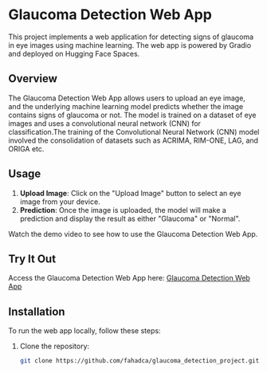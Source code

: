 # Glaucoma Detection Web App

This project implements a web application for detecting signs of glaucoma in eye images using machine learning. The web app is powered by Gradio and deployed on Hugging Face Spaces.

## Overview

The Glaucoma Detection Web App allows users to upload an eye image, and the underlying machine learning model predicts whether the image contains signs of glaucoma or not. The model is trained on a dataset of eye images and uses a convolutional neural network (CNN) for classification.The training of the Convolutional Neural Network (CNN) model involved the consolidation of datasets such as ACRIMA, RIM-ONE, LAG, and ORIGA etc.

## Usage

1. **Upload Image**: Click on the "Upload Image" button to select an eye image from your device.
2. **Prediction**: Once the image is uploaded, the model will make a prediction and display the result as either "Glaucoma" or "Normal".

Watch the demo video to see how to use the Glaucoma Detection Web App.

## Try It Out

Access the Glaucoma Detection Web App here: [Glaucoma Detection Web App](https://huggingface.co/spaces/fahadca/glaucoma_detection)

## Installation

To run the web app locally, follow these steps:

1. Clone the repository:

   ```bash
   git clone https://github.com/fahadca/glaucoma_detection_project.git
